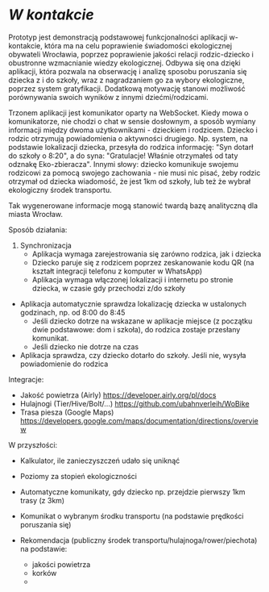 # _W kontakcie_

Prototyp jest demonstracją podstawowej funkcjonalności aplikacji w-kontakcie, 
która ma na celu poprawienie świadomości ekologicznej obywateli Wrocławia, 
poprzez poprawienie jakości relacji rodzic-dziecko i obustronne wzmacnianie wiedzy ekologicznej.
Odbywa się ona dzięki aplikacji, która pozwala na obserwację i analizę sposobu poruszania się 
dziecka z i do szkoły, wraz z nagradzaniem go za wybory ekologiczne, poprzez system gratyfikacji.
Dodatkową motywację stanowi możliwość porównywania swoich wyników z innymi dziećmi/rodzicami.

Trzonem aplikacji jest komunikator oparty na WebSocket.
Kiedy mowa o komunikatorze, nie chodzi o chat w sensie dosłownym, 
a sposób wymiany informacji między dwoma użytkownikami - dzieckiem i rodzicem. Dziecko i rodzic otrzymują powiadomienia o aktywności drugiego. 
Np. system, na podstawie lokalizacji dziecka, przesyła do rodzica informację: "Syn dotarł do szkoły o 8:20", a do syna: "Gratulacje! Właśnie otrzymałeś od taty odznakę Eko-zbieracza".
Innymi słowy: dziecko komunikuje swojemu rodzicowi za pomocą swojego zachowania - nie musi nic pisać, żeby rodzic otrzymał od dziecka wiadomość, że jest 1km od szkoły, 
lub też że wybrał ekologiczny środek transportu.

Tak wygenerowane informacje mogą stanowić twardą bazę analityczną dla miasta Wrocław. 

Sposób działania:

1. Synchronizacja
   - Aplikacja wymaga zarejestrowania się zarówno rodzica, jak i dziecka
   - Dziecko paruje się z rodzicem poprzez zeskanowanie kodu QR (na kształt integracji telefonu z komputer w WhatsApp)
   - Aplikacja wymaga włączonej lokalizacji i internetu po stronie dziecka, w czasie gdy przechodzi z/do szkoły
- Aplikacja automatycznie sprawdza lokalizację dziecka w ustalonych godzinach, 
np. od 8:00 do 8:45
  - Jeśli dziecko dotrze na wskazane w aplikacje miejsce (z początku dwie podstawowe: dom i szkoła), do rodzica zostaje przesłany komunikat.
  - Jeśli dziecko nie dotrze na czas
- Aplikacja sprawdza, czy dziecko dotarło do szkoły. Jeśli nie, wysyła powiadomienie do rodzica

Integracje:
- Jakość powietrza (Airly) https://developer.airly.org/pl/docs
- Hulajnogi (Tier/Hive/Bolt/...) https://github.com/ubahnverleih/WoBike
- Trasa piesza (Google Maps) https://developers.google.com/maps/documentation/directions/overview

W przyszłości:
- Kalkulator, ile zanieczyszczeń udało się uniknąć
- Poziomy za stopień ekologiczności

- Automatyczne komunikaty, gdy dziecko np. przejdzie pierwszy 1km trasy (z 3km)
- Komunikat o wybranym środku transportu (na podstawie prędkości poruszania się)

- Rekomendacja (publiczny środek transportu/hulajnoga/rower/piechota) na podstawie:
  - jakości powietrza
  - korków
  - 
